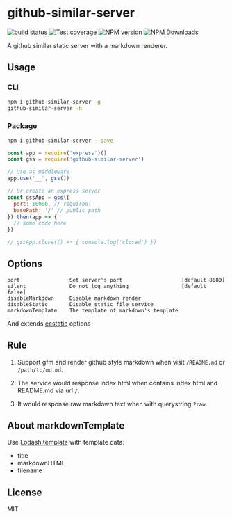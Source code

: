 # github-similar-server

[![build status](https://img.shields.io/travis/imcuttle/github-similar-server/master.svg?style=flat-square)](https://travis-ci.org/imcuttle/github-similar-server)
[![Test coverage](https://img.shields.io/codecov/c/github/imcuttle/github-similar-server.svg?style=flat-square)](https://codecov.io/github/imcuttle/github-similar-server?branch=master)
[![NPM version](https://img.shields.io/npm/v/github-similar-server.svg?style=flat-square)](https://www.npmjs.com/package/github-similar-server)
[![NPM Downloads](https://img.shields.io/npm/dm/github-similar-server.svg?style=flat-square&maxAge=43200)](https://www.npmjs.com/package/github-similar-server)

A github similar static server with a markdown renderer.

## Usage

### CLI

```bash
npm i github-similar-server -g
github-similar-server -h
```

### Package

```bash
npm i github-similar-server --save
```

```javascript
const app = require('express')()
const gss = require('github-similar-server')

// Use as middleware
app.use('__', gss())

// Or create an express server
const gssApp = gss({
  port: 10000, // required!
  basePath: '/' // public path
}).then(app => {
  // some code here
})

// gssApp.close(() => { console.log('closed') })
```

## Options

    port                Set server's port                   [default 8080]
    silent              Do not log anything                 [default false]
    disableMarkdown     Disable markdown render
    disableStatic       Disable static file service
    markdownTemplate    The template of markdown's template

And extends [ecstatic](https://github.com/jfhbrook/node-ecstatic) options

## Rule

1. Support gfm and render github style markdown when visit `/README.md` or `/path/to/md.md`.

2. The service would response index.html when contains index.html and README.md via url `/`.

3. It would response raw markdown text when with querystring `?raw`.

## About markdownTemplate

Use [Lodash.template](https://lodash.com/docs/4.17.10#template) with template data:

* title
* markdownHTML
* filename

## License

MIT
